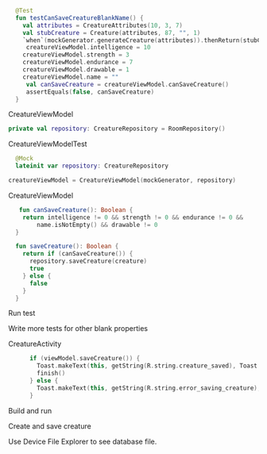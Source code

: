 



```kotlin
  @Test
  fun testCanSaveCreatureBlankName() {
    val attributes = CreatureAttributes(10, 3, 7)
    val stubCreature = Creature(attributes, 87, "", 1)
    `when`(mockGenerator.generateCreature(attributes)).thenReturn(stubCreature)
     creatureViewModel.intelligence = 10
    creatureViewModel.strength = 3
    creatureViewModel.endurance = 7
    creatureViewModel.drawable = 1
    creatureViewModel.name = ""
     val canSaveCreature = creatureViewModel.canSaveCreature()
     assertEquals(false, canSaveCreature)
  }
```



CreatureViewModel

```kotlin
private val repository: CreatureRepository = RoomRepository()
```



CreatureViewModelTest

```kotlin
  @Mock
  lateinit var repository: CreatureRepository
```



```kotlin
creatureViewModel = CreatureViewModel(mockGenerator, repository)
```



CreatureViewModel

```kotlin
   fun canSaveCreature(): Boolean {
    return intelligence != 0 && strength != 0 && endurance != 0 &&
        name.isNotEmpty() && drawable != 0
  }
```



```kotlin
  fun saveCreature(): Boolean {
    return if (canSaveCreature()) {
      repository.saveCreature(creature)
      true
    } else {
      false
    }
  }

```

Run test

Write more tests for other blank properties

CreatureActivity

```kotlin
      if (viewModel.saveCreature()) {
        Toast.makeText(this, getString(R.string.creature_saved), Toast.LENGTH_SHORT).show()
        finish()
      } else {
        Toast.makeText(this, getString(R.string.error_saving_creature), Toast.LENGTH_SHORT).show()
      }
```



Build and run

Create and save creature

Use Device File Explorer to see database file.
